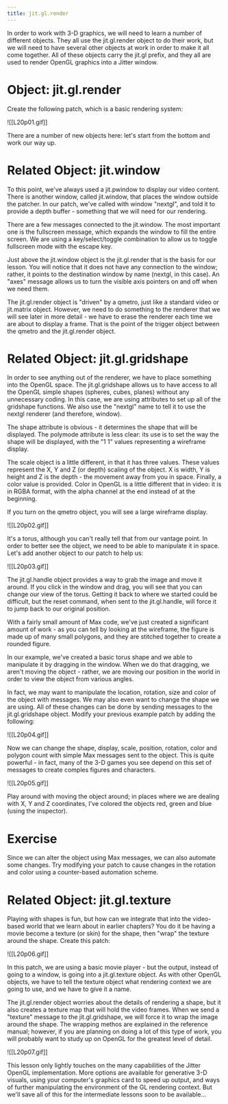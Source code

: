 ```yaml
---
title: jit.gl.render
---
```

In order to work with 3-D graphics, we will need to learn a number of different objects. They all use the jit.gl.render object to do their work, but we will need to have several other objects at work in order to make it all come together. All of these objects carry the jit.gl prefix, and they all are used to render OpenGL graphics into a Jitter window.

# Object: jit.gl.render

Create the following patch, which is a basic rendering system:

![[L20p01.gif]]

There are a number of new objects here: let's start from the bottom and work our way up.

# Related Object: jit.window

To this point, we've always used a jit.pwindow to display our video content. There is another window, called jit.window, that places the window outside the patcher. In our patch, we've called with window "nextgl", and told it to provide a depth buffer - something that we will need for our rendering.

There are a few messages connected to the jit.window. The most important one is the fullscreen message, which expands the window to fill the entire screen. We are using a key/select/toggle combination to allow us to toggle fullscreen mode with the escape key.

Just above the jit.window object is the jit.gl.render that is the basis for our lesson. You will notice that it does not have any connection to the window; rather, it points to the destination window by name (nextgl, in this case). An "axes" message allows us to turn the visible axis pointers on and off when we need them.

The jit.gl.render object is "driven" by a qmetro, just like a standard video or jit.matrix object. However, we need to do something to the renderer that we will see later in more detail - we have to erase the renderer each time we are about to display a frame. That is the point of the trigger object between the qmetro and the jit.gl.render object.

# Related Object: jit.gl.gridshape

In order to see anything out of the renderer, we have to place something into the OpenGL space. The jit.gl.gridshape allows us to have access to all the OpenGL simple shapes (spheres, cubes, planes) without any unnecessary coding. In this case, we are using attributes to set up all of the gridshape functions. We also use the "nextgl" name to tell it to use the nextgl renderer (and therefore, window).

The shape attribute is obvious - it determines the shape that will be displayed. The polymode attribute is less clear: its use is to set the way the shape will be displayed, with the "1 1" values representing a wireframe display.

The scale object is a little different, in that it has three values. These values represent the X, Y and Z (or depth) scaling of the object. X is width, Y is height and Z is the depth - the movement away from you in space. Finally, a color value is provided. Color in OpenGL is a little different that in video: it is in RGBA format, with the alpha channel at the end instead of at the beginning.

If you turn on the qmetro object, you will see a large wireframe display. 

![[L20p02.gif]]

It's a torus, although you can't really tell that from our vantage point. In order to better see the object, we need to be able to manipulate it in space. Let's add another object to our patch to help us:

![[L20p03.gif]]

The jit.gl.handle object provides a way to grab the image and move it around. If you click in the window and drag, you will see that you can change our view of the torus. Getting it back to where we started could be difficult, but the reset command, when sent to the jit.gl.handle, will force it to jump back to our original position.

With a fairly small amount of Max code, we've just created a significant amount of work - as you can tell by looking at the wireframe, the figure is made up of many small polygons, and they are stitched together to create a rounded figure. 

In our example, we've created a basic torus shape and we able to manipulate it by dragging in the window. When we do that dragging, we aren't moving the object - rather, we are moving our position in the world in order to view the object from various angles.

In fact, we may want to manipulate the location, rotation, size and color of the object with messages. We may also even want to change the shape we are using. All of these changes can be done by sending messages to the jit.gl.gridshape object. Modify your previous example patch by adding the following:

![[L20p04.gif]]

Now we can change the shape, display, scale, position, rotation, color and polygon count with simple Max messages sent to the object. This is quite powerful - in fact, many of the 3-D games you see depend on this set of messages to create comples figures and characters.

![[L20p05.gif]]

Play around with moving the object around; in places where we are dealing with X, Y and Z coordinates, I've colored the objects red, green and blue (using the inspector).

# Exercise

Since we can alter the object using Max messages, we can also automate some changes. Try modifying your patch to cause changes in the rotation and color using a counter-based automation scheme.

# Related Object: jit.gl.texture

Playing with shapes is fun, but how can we integrate that into the video-based world that we learn about in earlier chapters? You do it be having a movie become a texture (or skin) for the shape, then "wrap" the texture around the shape. Create this patch:

![[L20p06.gif]]

In this patch, we are using a basic movie player - but the output, instead of going to a window, is going into a jit.gl.texture object. As with other OpenGL objects, we have to tell the texture object what rendering context we are going to use, and we have to give it a name.

The jit.gl.render object worries about the details of rendering a shape, but it also creates a texture map that will hold the video frames. When we send a "texture" message to the jit.gl.gridshape, we will force it to wrap the image around the shape. The wrapping methos are explained in the reference manual; however, if you are planning on doing a lot of this type of work, you will probably want to study up on OpenGL for the greatest level of detail.

![[L20p07.gif]]

This lesson only lightly touches on the many capabilities of the Jitter OpenGL implementation. More options are available for generative 3-D visuals, using your computer's graphics card to speed up output, and ways of further manipulating the environment of the GL rendering context. But we'll save all of this for the intermediate lessons soon to be available...